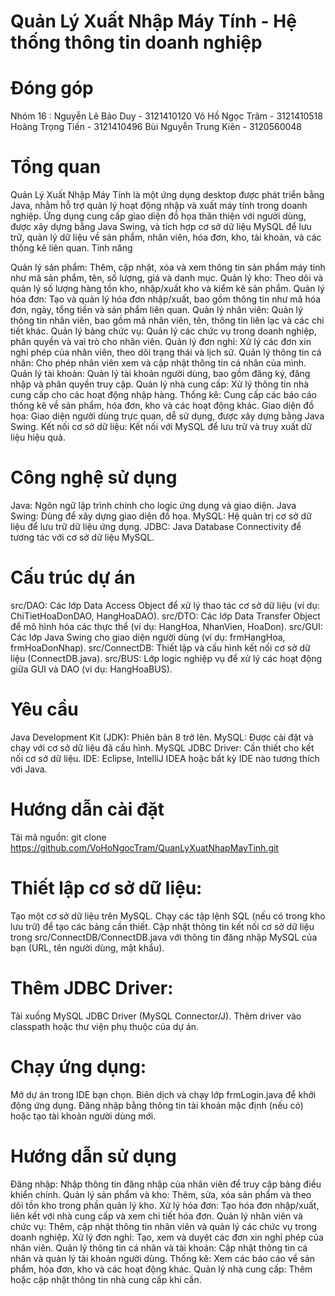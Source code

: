 # Quản Lý Xuất Nhập Máy Tính - Hệ thống thông tin doanh nghiệp

# Đóng góp
Nhóm 16 : Nguyễn Lê Bảo Duy - 3121410120 
          Võ Hồ Ngọc Trâm - 3121410518
          Hoàng Trọng Tiến - 3121410496
          Bùi Nguyễn Trung Kiên - 3120560048
          
# Tổng quan
Quản Lý Xuất Nhập Máy Tính là một ứng dụng desktop được phát triển bằng Java, nhằm hỗ trợ quản lý hoạt động nhập và xuất máy tính trong doanh nghiệp. Ứng dụng cung cấp giao diện đồ họa thân thiện với người dùng, được xây dựng bằng Java Swing, và tích hợp cơ sở dữ liệu MySQL để lưu trữ, quản lý dữ liệu về sản phẩm, nhân viên, hóa đơn, kho, tài khoản, và các thống kê liên quan.
Tính năng

Quản lý sản phẩm: Thêm, cập nhật, xóa và xem thông tin sản phẩm máy tính như mã sản phẩm, tên, số lượng, giá và danh mục.
Quản lý kho: Theo dõi và quản lý số lượng hàng tồn kho, nhập/xuất kho và kiểm kê sản phẩm.
Quản lý hóa đơn: Tạo và quản lý hóa đơn nhập/xuất, bao gồm thông tin như mã hóa đơn, ngày, tổng tiền và sản phẩm liên quan.
Quản lý nhân viên: Quản lý thông tin nhân viên, bao gồm mã nhân viên, tên, thông tin liên lạc và các chi tiết khác.
Quản lý bảng chức vụ: Quản lý các chức vụ trong doanh nghiệp, phân quyền và vai trò cho nhân viên.
Quản lý đơn nghỉ: Xử lý các đơn xin nghỉ phép của nhân viên, theo dõi trạng thái và lịch sử.
Quản lý thông tin cá nhân: Cho phép nhân viên xem và cập nhật thông tin cá nhân của mình.
Quản lý tài khoản: Quản lý tài khoản người dùng, bao gồm đăng ký, đăng nhập và phân quyền truy cập.
Quản lý nhà cung cấp: Xử lý thông tin nhà cung cấp cho các hoạt động nhập hàng.
Thống kê: Cung cấp các báo cáo thống kê về sản phẩm, hóa đơn, kho và các hoạt động khác.
Giao diện đồ họa: Giao diện người dùng trực quan, dễ sử dụng, được xây dựng bằng Java Swing.
Kết nối cơ sở dữ liệu: Kết nối với MySQL để lưu trữ và truy xuất dữ liệu hiệu quả.

# Công nghệ sử dụng
Java: Ngôn ngữ lập trình chính cho logic ứng dụng và giao diện.
Java Swing: Dùng để xây dựng giao diện đồ họa.
MySQL: Hệ quản trị cơ sở dữ liệu để lưu trữ dữ liệu ứng dụng.
JDBC: Java Database Connectivity để tương tác với cơ sở dữ liệu MySQL.

# Cấu trúc dự án
src/DAO: Các lớp Data Access Object để xử lý thao tác cơ sở dữ liệu (ví dụ: ChiTietHoaDonDAO, HangHoaDAO).
src/DTO: Các lớp Data Transfer Object để mô hình hóa các thực thể (ví dụ: HangHoa, NhanVien, HoaDon).
src/GUI: Các lớp Java Swing cho giao diện người dùng (ví dụ: frmHangHoa, frmHoaDonNhap).
src/ConnectDB: Thiết lập và cấu hình kết nối cơ sở dữ liệu (ConnectDB.java).
src/BUS: Lớp logic nghiệp vụ để xử lý các hoạt động giữa GUI và DAO (ví dụ: HangHoaBUS).

# Yêu cầu
Java Development Kit (JDK): Phiên bản 8 trở lên.
MySQL: Được cài đặt và chạy với cơ sở dữ liệu đã cấu hình.
MySQL JDBC Driver: Cần thiết cho kết nối cơ sở dữ liệu.
IDE: Eclipse, IntelliJ IDEA hoặc bất kỳ IDE nào tương thích với Java.

# Hướng dẫn cài đặt
Tải mã nguồn:
git clone https://github.com/VoHoNgocTram/QuanLyXuatNhapMayTinh.git


# Thiết lập cơ sở dữ liệu:
Tạo một cơ sở dữ liệu trên MySQL.
Chạy các tập lệnh SQL (nếu có trong kho lưu trữ) để tạo các bảng cần thiết.
Cập nhật thông tin kết nối cơ sở dữ liệu trong src/ConnectDB/ConnectDB.java với thông tin đăng nhập MySQL của bạn (URL, tên người dùng, mật khẩu).


# Thêm JDBC Driver:
Tải xuống MySQL JDBC Driver (MySQL Connector/J).
Thêm driver vào classpath hoặc thư viện phụ thuộc của dự án.


# Chạy ứng dụng:
Mở dự án trong IDE bạn chọn.
Biên dịch và chạy lớp frmLogin.java để khởi động ứng dụng.
Đăng nhập bằng thông tin tài khoản mặc định (nếu có) hoặc tạo tài khoản người dùng mới.



# Hướng dẫn sử dụng
Đăng nhập: Nhập thông tin đăng nhập của nhân viên để truy cập bảng điều khiển chính.
Quản lý sản phẩm và kho: Thêm, sửa, xóa sản phẩm và theo dõi tồn kho trong phần quản lý kho.
Xử lý hóa đơn: Tạo hóa đơn nhập/xuất, liên kết với nhà cung cấp và xem chi tiết hóa đơn.
Quản lý nhân viên và chức vụ: Thêm, cập nhật thông tin nhân viên và quản lý các chức vụ trong doanh nghiệp.
Xử lý đơn nghỉ: Tạo, xem và duyệt các đơn xin nghỉ phép của nhân viên.
Quản lý thông tin cá nhân và tài khoản: Cập nhật thông tin cá nhân và quản lý tài khoản người dùng.
Thống kê: Xem các báo cáo về sản phẩm, hóa đơn, kho và các hoạt động khác.
Quản lý nhà cung cấp: Thêm hoặc cập nhật thông tin nhà cung cấp khi cần.

